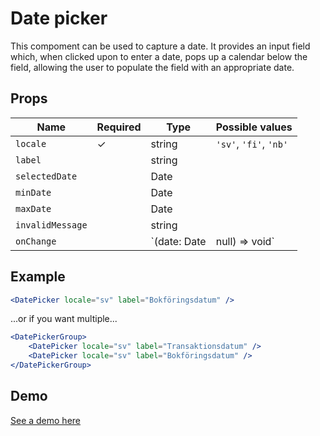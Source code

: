 # Date picker

This compoment can be used to capture a date. It provides an input field which, when clicked upon to enter a date, pops up a calendar below the field, allowing the user to populate the field with an appropriate date.

## Props

| Name             | Required  | Type    | Possible values                              |
|------------------|-----------|---------|----------------------------------------------|
| `locale`         |     ✓     | string                        | `'sv'`, `'fi'`, `'nb'` |
| `label`          |           | string                        |                        |
| `selectedDate`   |           | Date                          |                        |
| `minDate`        |           | Date                          |                        |
| `maxDate`        |           | Date                          |                        |
| `invalidMessage` |           | string                        |                        |
| `onChange`       |           | `(date: Date | null) => void` |                        |

## Example

```jsx
<DatePicker locale="sv" label="Bokföringsdatum" />
```

...or if you want multiple...

```jsx
<DatePickerGroup>
    <DatePicker locale="sv" label="Transaktionsdatum" />
    <DatePicker locale="sv" label="Bokföringsdatum" />
</DatePickerGroup>
```

## Demo

[See a demo here](https://collector-bank.github.io/collector-portal-framework/?selectedKind=Components&selectedStory=Date%20picker)
